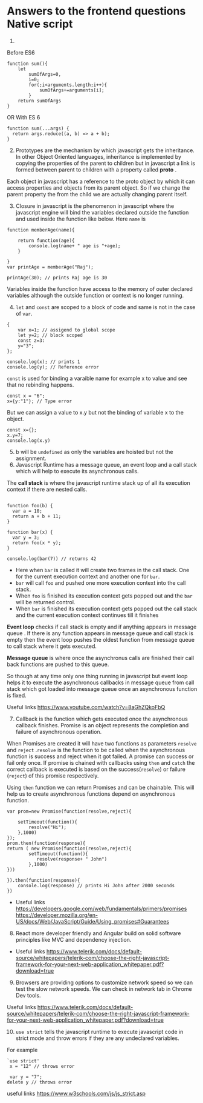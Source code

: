 # Answers to the frontend questions Native script
1. 
Before ES6
```
function sum(){
    let 
        sumOfArgs=0,
        i=0;
        for(;i<arguments.length;i++){
            sumOfArgs+=arguments[i];
        }
    return sumOfArgs
}
```
OR
With ES 6 

```
function sum(...args) {
  return args.reduce((a, b) => a + b);
}
```

2. Prototypes are the mechanism by which javascript gets the inheritance. In other Object Oriented languages, inheritance is implemented by copying the properties of the parent to children but in javascript a link is formed between parent to children with a property called __proto__ .

Each object in javascript has a reference to the proto object by which it can access properties and objects from its parent object. So if we change the parent property the from the child we are actually changing parent itself.

3. Closure in javascript is the phenomenon in javascript where the javascript engine will bind the variables declared outside the function and used inside the function like below. Here `name` is 
```
function memberAge(name){

    return function(age){
        console.log(name+ " age is "+age);
    }

}
var printAge = memberAge("Raj");

printAge(30); // prints Raj age is 30
```
Variables inside the function have access to the memory of outer declared variables although the outside function or context is no longer running.

4. `let` and `const` are scoped to a block of code and same is not in the case of `var`.
```
{
    var x=1; // assigend to global scope
    let y=2; // block scoped
    const z=3:
    y="3";
};

console.log(x); // prints 1
console.log(y); // Reference error 
```
`const` is used for binding a varaible name for example x to value and see that no rebinding happens.

```
const x = "6";
x={y:"1"}; // Type error

```
But we can assign a value to x.y but not the binding of variable x to the object.
```
const x={};
x.y=7;
console.log(x.y)

```
5. b will be `undefined` as only the variables are hoisted but not the assignment.
6. Javascript Runtime has a message queue, an event loop and a call stack which will help to execute its asynchronous calls. 

The **call stack** is where the javascript runtime stack up of all its execution context if there are nested calls. 

```

function foo(b) {
  var a = 10;
  return a + b + 11;
}

function bar(x) {
  var y = 3;
  return foo(x * y);
}

console.log(bar(7)) // returns 42

```
- Here when `bar` is called it will create two frames in the call stack. One for the current execution context and another one for `bar`.
- `bar`  will call `foo` and pushed one more execution context into the call stack.
- When `foo` is finished its execution context gets popped out and the `bar` will be returned control. 
- When `bar` is finished its execution context gets popped out the call stack and the current execution context continues till it finishes

**Event loop** checks if call stack is empty and if anything appears in message queue . If there is any function appears in message queue and call stack is empty then the event loop pushes the oldest function from message queue to call stack where it gets executed.

**Message queue** is where once the asynchronus calls are finished their call back functions are pushed to this queue.

So though at any time only one thing running in javascript but event loop helps it to execute the asynchronous callbacks in message queue from call stack which got loaded into message queue once an asynchronous function is fixed.

Useful links
https://www.youtube.com/watch?v=8aGhZQkoFbQ


7. Callback is the function which gets executed once the asynchronous callback finishes.
Promise is an object represents the completion and failure of asynchronous operation. 

When Promises are created it will have two functions as parameters `resolve` and `reject` .`resolve` is the function to be called when the asynchronous function is success and reject when it got failed. 
A promise can success or fail only once. If promise is chained with callbacks using `then` and `catch` the correct callback is executed is based on the success(`resolve`) or failure (`reject`)  of this promise respectively. 

Using `then` function we can return Promises and can be chainable. This will help us to create asynchronous functions depend on asynchronous function.

```
var prom=new Promise(function(resolve,reject){

    setTimeout(function(){
        resolve("Hi");
    },1000)
});
prom.then(function(response){
return ( new Promise(function(resolve,reject){
        setTimeout(function(){
           resolve(response+ " John")     
        },1000)
}))

}).then(function(response){
    console.log(response) // prints Hi John after 2000 seconds
})

```
- Useful links 
https://developers.google.com/web/fundamentals/primers/promises 
https://developer.mozilla.org/en-US/docs/Web/JavaScript/Guide/Using_promises#Guarantees



8. React more developer friendly and Angular build on solid software principles like MVC and dependency injection.

- Useful links 
https://www.telerik.com/docs/default-source/whitepapers/telerik-com/choose-the-right-javascript-framework-for-your-next-web-application_whitepaper.pdf?download=true

9. Browsers are providing options to customize network speed so we can test the slow network speeds. We can check in network tab in Chrome Dev tools.

Useful links
https://www.telerik.com/docs/default-source/whitepapers/telerik-com/choose-the-right-javascript-framework-for-your-next-web-application_whitepaper.pdf?download=true

10. `use strict` tells the javascript runtime to execute javascript code in strict mode and throw errors if they are any undeclared variables.

For example 
```
`use strict'
 x = "12" // throws error

```
```
 var y = "7";
delete y // throws error 

```

useful links
https://www.w3schools.com/js/js_strict.asp